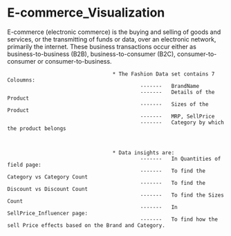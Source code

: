 # E-commerce_Visualization

E-commerce (electronic commerce) is the buying and selling of goods and services, or the transmitting of funds or data, over an electronic network, primarily the internet. These business transactions occur either as business-to-business (B2B), business-to-consumer (B2C), consumer-to-consumer or consumer-to-business.


                                      * The Fashion Data set contains 7 Coloumns: 
                                               -------   BrandName
                                               -------   Details of the Product
                                               -------   Sizes of the Product 
                                               -------   MRP, SellPrice 
                                               -------   Category by which the product belongs



                                      * Data insights are:
                                               -------   In Quantities of field page:
                                               -------   To find the Category vs Category Count
                                               -------   To find the Discount vs Discount Count
                                               -------   To find the Sizes Count 
                                               -------   In SellPrice_Influencer page:
                                               -------   To find how the sell Price effects based on the Brand and Category.
                                               
                                               

